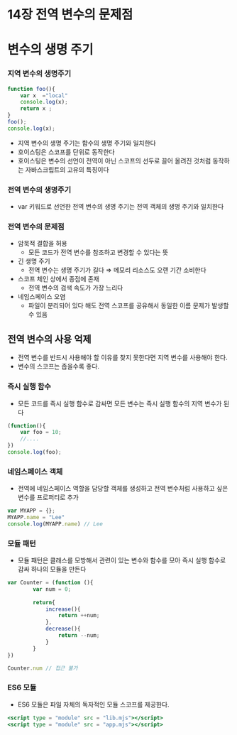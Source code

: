 # 14장 전역 변수의 문제점

# 변수의 생명 주기

### 지역 변수의 생명주기

```jsx
function foo(){
	var x  ="local"
	console.log(x);
	return x ;
}
foo();
console.log(x);
```

- 지역 변수의 생명 주기는 함수의 생명 주기와 일치한다
- 호이스팅은 스코프를 단위로 동작한다
- 호이스팅은 변수의 선언이 전역이 아닌 스코프의 선두로 끌어 올려진 것처럼 동작하는 자바스크립트의 고유의 특징이다

### 전역 변수의 생명주기

- var 키워드로 선언한 전역 변수의 생명 주기는 전역 객체의 생명 주기와 일치한다

### 전역 변수의 문제점

- 암묵적 결합을 허용
    - 모든 코드가 전역 변수를 참조하고 변경할 수 있다는 뜻
- 긴 생명 주기
    - 전역 변수는 생명 주기가 길다 ⇒ 메모리 리소스도 오랜 기간 소비한다
- 스코프 체인 상에서 종점에 존재
    - 전역 변수의 검색 속도가 가장 느리다
- 네임스페이스 오염
    - 파일이 분리되어 있다 해도 전역 스코프를 공유해서 동일한 이름 문제가 발생할 수 있음

## 전역 변수의 사용 억제

- 전역 변수를 반드시 사용해야 할 이유를 찾지 못한다면 지역 변수를 사용해야 한다.
- 변수의 스코프는 좁을수록 좋다.

### 즉시 실행 함수

- 모든 코드를 즉시 실행 함수로 감싸면 모든 변수는 즉시 실행 함수의 지역 변수가 된다

```jsx
(function(){
	var foo = 10;
	//....
})
console.log(foo);
```

### 네임스페이스 객체

- 전역에 네임스페이스 역할을 담당할 객체를 생성하고 전역 변수처럼 사용하고 싶은 변수를 프로퍼티로 추가

```jsx
var MYAPP = {};
MYAPP.name = "Lee"
console.log(MYAPP.name) // Lee
```

### 모듈 패턴

- 모듈 패턴은 클래스를 모방해서 관련이 있는 변수와 함수를 모아 즉시 실행 함수로 감싸 하나의 모듈을 만든다

```jsx
var Counter = (function (){
		var num = 0;
		
		return{
			increase(){
				return ++num;
			},
			decrease(){
				return --num;
			}
		}
})

Counter.num // 접근 불가
```

### ES6 모듈

- ES6 모듈은 파일 자체의 독자적인 모듈 스코프를 제공한다.

```jsx
<script type = "module" src = "lib.mjs"></script>
<script type = "module" src = "app.mjs"></script>
```